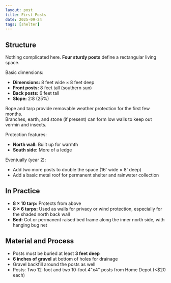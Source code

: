 ```yaml
---
layout: post
title: First Posts
date: 2025-09-24
tags: [shelter]
---
```


## Structure

Nothing complicated here.
**Four sturdy posts** define a rectangular living space.

Basic dimensions:

* **Dimensions:** 8 feet wide × 8 feet deep
* **Front posts:** 8 feet tall (southern sun)
* **Back posts:** 6 feet tall
* **Slope:** 2:8 (25%)

Rope and tarp provide removable weather protection for the first few months.\
Branches, earth, and stone (if present) can form low walls to keep out vermin and insects.

Protection features:

* **North wall:** Built up for warmth
* **South side:** More of a ledge

Eventually (year 2):

* Add two more posts to double the space (16' wide × 8' deep)
* Add a basic metal roof for permanent shelter and rainwater collection

## In Practice

* **8 × 10 tarp:** Protects from above
* **8 × 6 tarps:** Used as walls for privacy or wind protection, especially for the shaded north back wall
* **Bed:** Cot or permanent raised bed frame along the inner north side, with hanging bug net

## Material and Process

* Posts must be buried at least **3 feet deep**
* **6 inches of gravel** at bottom of holes for drainage
* Gravel backfill around the posts as well
* Posts: Two 12-foot and two 10-foot 4"x4" posts from Home Depot (<$20 each)
